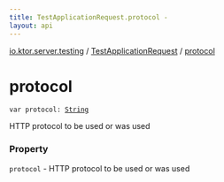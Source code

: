 ```yaml
---
title: TestApplicationRequest.protocol - 
layout: api
---
```


<div class='api-docs-breadcrumbs'><a href="../index.html">io.ktor.server.testing</a> / <a href="index.html">TestApplicationRequest</a> / <a href="./protocol.html">protocol</a></div>

# protocol

<div class="signature"><code><span class="keyword">var </span><span class="identifier">protocol</span><span class="symbol">: </span><a href="https://kotlinlang.org/api/latest/jvm/stdlib/kotlin/-string/index.html"><span class="identifier">String</span></a></code></div>

HTTP protocol to be used or was used

### Property

<code>protocol</code> - HTTP protocol to be used or was used